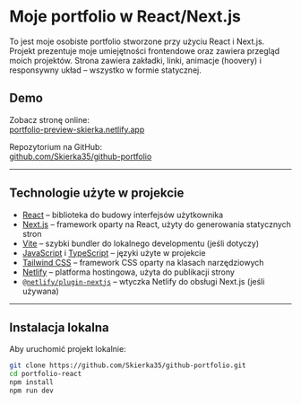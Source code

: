 # Moje portfolio w React/Next.js

To jest moje osobiste portfolio stworzone przy użyciu React i Next.js. Projekt prezentuje moje umiejętności frontendowe oraz zawiera przegląd moich projektów. Strona zawiera zakładki, linki, animacje (hoovery) i responsywny układ – wszystko w formie statycznej.

## Demo

Zobacz stronę online:  
[portfolio-preview-skierka.netlify.app](https://687e39dbdd57dc41376885b1--portfolio-preview-skierka.netlify.app/)

Repozytorium na GitHub:  
[github.com/Skierka35/github-portfolio](https://github.com/Skierka35/github-portfolio/)

---

## Technologie użyte w projekcie

- [React](https://reactjs.org/) – biblioteka do budowy interfejsów użytkownika
- [Next.js](https://nextjs.org/) – framework oparty na React, użyty do generowania statycznych stron
- [Vite](https://vitejs.dev/) – szybki bundler do lokalnego developmentu (jeśli dotyczy)
- [JavaScript](https://developer.mozilla.org/pl/docs/Web/JavaScript) i [TypeScript](https://www.typescriptlang.org/) – języki użyte w projekcie
- [Tailwind CSS](https://tailwindcss.com/) – framework CSS oparty na klasach narzędziowych
- [Netlify](https://www.netlify.com/) – platforma hostingowa, użyta do publikacji strony
- [`@netlify/plugin-nextjs`](https://github.com/netlify/netlify-plugin-nextjs) – wtyczka Netlify do obsługi Next.js (jeśli używana)

---

## Instalacja lokalna

Aby uruchomić projekt lokalnie:

```bash
git clone https://github.com/Skierka35/github-portfolio.git
cd portfolio-react
npm install
npm run dev
